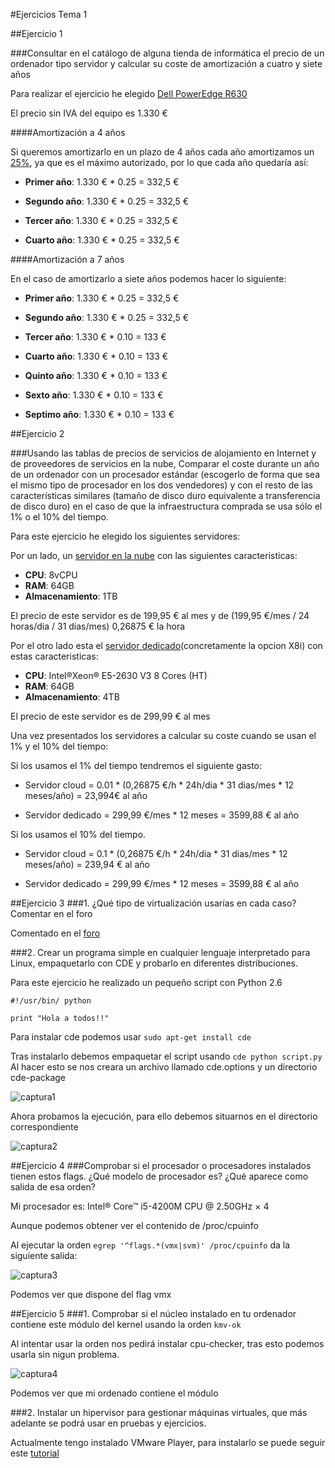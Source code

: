 #Ejercicios Tema 1

##Ejercicio 1

###Consultar en el catálogo de alguna tienda de informática el precio de un ordenador tipo servidor y calcular su coste de amortización a cuatro y siete años

Para realizar el ejercicio he elegido [Dell PowerEdge R630](http://www.dell.com/es/empresas/p/poweredge-r630/pd?oc=per6301&model_id=poweredge-r630)

El precio sin IVA del equipo es 1.330 €

####Amortización a 4 años

Si queremos amortizarlo en un plazo de 4 años cada año amortizamos un [25%](http://www.infoautonomos.com/fiscalidad/gastos-deducibles-autonomos-irpf-estimacion-directa/), ya que es el máximo autorizado, por lo que cada año quedaría así:

* **Primer año**: 1.330 € * 0.25 = 332,5 €

* **Segundo año**: 1.330 € * 0.25 = 332,5 €

* **Tercer año**: 1.330 € * 0.25 = 332,5 €

* **Cuarto año**: 1.330 € * 0.25 = 332,5 €

####Amortización a 7 años

En el caso de amortizarlo a siete años podemos hacer lo siguiente:

* **Primer año**: 1.330 € * 0.25 = 332,5 €

* **Segundo año**: 1.330 € * 0.25 = 332,5 €

* **Tercer año**: 1.330 € * 0.10 = 133 €

* **Cuarto año**: 1.330 € * 0.10 = 133 €

* **Quinto año**: 1.330 € * 0.10 = 133 €

* **Sexto año**: 1.330 € * 0.10 = 133 €

* **Septimo año**: 1.330 € * 0.10 = 133 €

##Ejercicio 2

###Usando las tablas de precios de servicios de alojamiento en Internet y de proveedores de servicios en la nube, Comparar el coste durante un año de un ordenador con un procesador estándar (escogerlo de forma que sea el mismo tipo de procesador en los dos vendedores) y con el resto de las características similares (tamaño de disco duro equivalente a transferencia de disco duro) en el caso de que la infraestructura comprada se usa sólo el 1% o el 10% del tiempo.

Para este ejercicio he elegido los siguientes servidores:

Por un lado, un [servidor en la nube](https://www.axarnet.es/servidores-cloud?gclid=CjwKEAjwhdOwBRDFsYTfhvzX1hYSJAAfCUcLlhWPqpC98amsCCPtwDXgPVC9YKxml8i-kNoV4QXIQBoClyfw_wcB) con las siguientes caracteristicas:

* **CPU**: 8vCPU
* **RAM**: 64GB
* **Almacenamiento**: 1TB

El precio de este servidor es de 199,95 € al mes y de (199,95 €/mes / 24 horas/dia / 31 dias/mes) 0,26875 € la hora


Por el otro lado esta el [servidor dedicado](http://www.1and1.es/server-dedicated-tariff#server)(concretamente la opcion X8i) con estas caracteristicas:

* **CPU**: Intel®Xeon® E5-2630 V3 8 Cores (HT)
* **RAM**: 64GB
* **Almacenamiento**: 4TB

El precio de este servidor es de 299,99 € al mes

Una vez presentados los servidores a calcular su coste cuando se usan el 1% y el 10% del tiempo:


Si los usamos el 1% del tiempo tendremos el siguiente gasto:

* Servidor cloud =  0.01 * (0,26875 €/h * 24h/dia * 31 dias/mes * 12 meses/año) = 23,994€ al año

* Servidor dedicado = 299,99 €/mes * 12 meses = 3599,88 € al año

Si los usamos el 10% del tiempo.

* Servidor cloud = 0.1 * (0,26875 €/h * 24h/dia * 31 dias/mes * 12 meses/año) = 239,94 € al año

* Servidor dedicado = 299,99 €/mes * 12 meses = 3599,88 € al año


##Ejercicio 3
###1. ¿Qué tipo de virtualización usarías en cada caso? Comentar en el foro

Comentado en el [foro](https://github.com/JJ/IV-2015-16/issues/1)

###2. Crear un programa simple en cualquier lenguaje interpretado para Linux, empaquetarlo con CDE y probarlo en diferentes distribuciones.

Para este ejercicio he realizado un pequeño script con Python 2.6

~~~
#!/usr/bin/ python

print "Hola a todos!!"
~~~

Para instalar cde podemos usar `sudo apt-get install cde`

Tras instalarlo debemos empaquetar el script usando `cde python script.py` Al hacer esto se nos creara un archivo llamado cde.options y un directorio cde-package

![captura1](http://i1045.photobucket.com/albums/b460/Alejandro_Casado/captura1_zps2sekwgtq.png)

Ahora probamos la ejecución, para ello debemos situarnos en el directorio correspondiente

![captura2](http://i1045.photobucket.com/albums/b460/Alejandro_Casado/captura2_zpsdltl6vze.png)



##Ejercicio 4
###Comprobar si el procesador o procesadores instalados tienen estos flags. ¿Qué modelo de procesador es? ¿Qué aparece como salida de esa orden?

Mi procesador es: Intel® Core™ i5-4200M CPU @ 2.50GHz × 4

Aunque podemos obtener ver el contenido de /proc/cpuinfo

Al ejecutar la orden `egrep '^flags.*(vmx|svm)' /proc/cpuinfo` da la siguiente salida:

![captura3](http://i1045.photobucket.com/albums/b460/Alejandro_Casado/captura4_zpskvgcbhl8.png)

Podemos ver que dispone del flag vmx


##Ejercicio 5
###1. Comprobar si el núcleo instalado en tu ordenador contiene este módulo del kernel usando la orden `kmv-ok`


Al intentar usar la orden nos pedirá instalar cpu-checker, tras esto podemos usarla sin nigun problema.

![captura4](http://i1045.photobucket.com/albums/b460/Alejandro_Casado/captura5_zps0v2jts8s.png)

Podemos ver que mi ordenado contiene el módulo 


###2. Instalar un hipervisor para gestionar máquinas virtuales, que más adelante se podrá usar en pruebas y ejercicios.

Actualmente tengo instalado VMware Player, para instalarlo se puede seguir este [tutorial](http://askubuntu.com/questions/459817/how-to-install-vmware)








